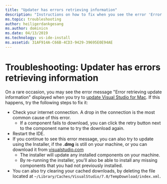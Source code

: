 ```yaml
---
title: "Updater has errors retrieving information"
description: "Instructions on how to fix when you see the error 'Error retrieving update information'. in Visual Studio 2019 for Mac"
ms.topic: troubleshooting
author: heiligerdankgesang
ms.author: dominicn
ms.date: 04/13/2019
ms.technology: vs-ide-install
ms.assetid: 31AF914A-C66B-4CD3-9429-39695E0E94AE
---
```


# Troubleshooting: Updater has errors retrieving information

On a rare occasion, you may see the error message "Error retrieving update information" displayed when you try to [update Visual Studio for Mac](update.md). If this happens, try the following steps to fix it:

- Check your internet connection. A drop in the connection is the most common cause of this error.
  - If a component fails to download, you can click the retry button next to the component name to try the download again.
- Restart the IDE.
- If you continue to see this error message, you can also try to update using the Installer, if the **.dmg** is still on your machine, or you can download it from [visualstudio.com](https://visualstudio.microsoft.com/vs/mac/)
  - The installer will update any installed components on your machine.
  - By re-running the installer, you'll also be able to install any missing components that you had not previously installed.
- You can also try clearing your cached downloads, by deleting the file located at `~/Library/Caches/VisualStudio/7.0/TempDownload/index.xml`.
